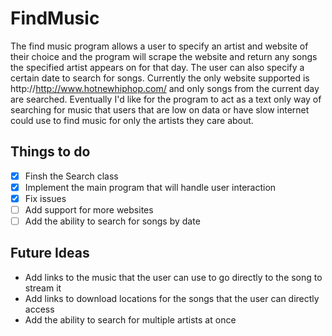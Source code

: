 # FindMusic
The find music program allows a user to specify an artist and website of their choice and the program will scrape the website and return any songs the specified artist appears on for that day. The user can also specify a certain date to search for songs. Currently the only website supported is http://http://www.hotnewhiphop.com/ and only songs from the current day are searched. Eventually I'd like for the program to act as a text only way of searching for music that users that are low on data or have slow internet could use to find music for only the artists they care about.

## Things to do
- [x] Finsh the Search class
- [x] Implement the main program that will handle user interaction
- [x] Fix issues
- [ ] Add support for more websites
- [ ] Add the ability to search for songs by date

## Future Ideas
* Add links to the music that the user can use to go directly to the song to stream it
* Add links to download locations for the songs that the user can directly access
* Add the ability to search for multiple artists at once
